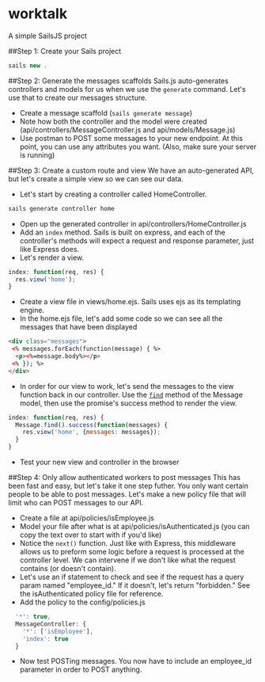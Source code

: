 worktalk
==========

A simple SailsJS project

##Step 1: Create your Sails project

```javascript
sails new .
```

##Step 2: Generate the messages scaffolds
Sails.js auto-generates controllers and models for us when we use the `generate` command. Let's use that to create our messages structure.
* Create a message scaffold (`sails generate message`)
* Note how both the controller and the model were created (api/controllers/MessageController.js and api/models/Message.js)
* Use postman to POST some messages to your new endpoint. At this point, you can use any attributes you want. (Also, make sure your server is running)

##Step 3: Create a custom route and view
We have an auto-generated API, but let's create a simple view so we can see our data.
* Let's start by creating a controller called HomeController.

```javascript
sails generate controller home
```
* Open up the generated controller in api/controllers/HomeController.js
* Add an `index` method. Sails is built on express, and each of the controller's methods will expect a request and response parameter, just like Express does.
* Let's render a view.

```javascript
index: function(req, res) {
  res.view('home');
}
```
* Create a view file in views/home.ejs. Sails uses ejs as its templating engine.
* In the home.ejs file, let's add some code so we can see all the messages that have been displayed

```html
<div class="messages">
 <% messages.forEach(function(message) { %>
  <p><%=message.body%></p>
 <% }); %>
</div>
```
* In order for our view to work, let's send the messages to the view function back in our controller. Use the [`find`](http://sailsjs.org/#!documentation/models) method of the Message model, then use the promise's success method to render the view.

```javascript
index: function(req, res) {
  Message.find().success(function(messages) {
    res.view('home', {messages: messages});
  }
}
```
* Test your new view and controller in the browser

##Step 4: Only allow authenticated workers to post messages
This has been fast and easy, but let's take it one step futher. You only want certain people to be able to post messages. Let's make a new policy file that will limit who can POST messages to our API.
* Create a file at api/policies/isEmployee.js
* Model your file after what is at api/policies/isAuthenticated.js (you can copy the text over to start with if you'd like)
* Notice the `next()` function. Just like with Express, this middleware allows us to preform some logic before a request is processed at the controller level. We can intervene if we don't like what the request contains (or doesn't contain).
* Let's use an if statement to check and see if the request has a query param named "employee_id." If it doesn't, let's return "forbidden." See the isAuthenticated policy file for reference.
* Add the policy to the config/policies.js

```javascript
  '*': true,
  MessageController: {
    '*': ['isEmployee'],
    'index': true
  }
```
* Now test POSTing messages. You now have to include an employee_id parameter in order to POST anything.
